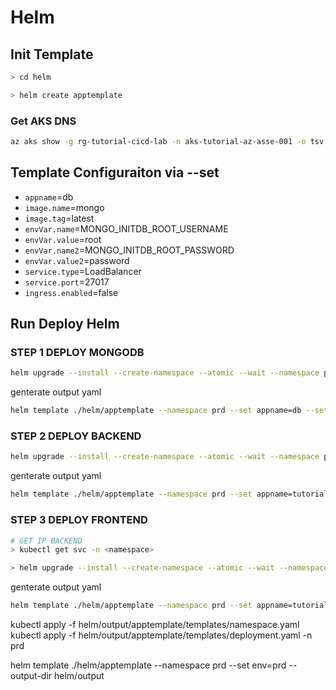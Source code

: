 # Helm 

## Init Template

```bash
> cd helm

> helm create apptemplate
```

### Get AKS DNS
```bash
az aks show -g rg-tutorial-cicd-lab -n aks-tutorial-az-asse-001 -o tsv --query addonProfiles.httpApplicationRouting.config.HTTPApplicationRoutingZoneName
```

## Template Configuraiton via --set

- ``appname``=db
- ``image.name``=mongo
- ``image.tag``=latest 
- ``envVar.name``=MONGO_INITDB_ROOT_USERNAME 
- ``envVar.value``=root 
- ``envVar.name2``=MONGO_INITDB_ROOT_PASSWORD 
- ``envVar.value2``=password 
- ``service.type``=LoadBalancer
- ``service.port``=27017 
- ``ingress.enabled``=false



## Run Deploy Helm

### STEP 1 DEPLOY MONGODB

```bash
helm upgrade --install --create-namespace --atomic --wait --namespace prd db . --set appname=db --set env=prd --set image.name=mongo --set image.tag=latest --set envVar.name=MONGO_INITDB_ROOT_USERNAME --set envVar.value=root --set envVar.name2=MONGO_INITDB_ROOT_PASSWORD --set envVar.value2=password --set service.port=27017 --set ingress.enabled=false
```
genterate output yaml
```bash
helm template ./helm/apptemplate --namespace prd --set appname=db --set env=prd --set image.name=mongo --set image.tag=latest --set envVar.name=MONGO_INITDB_ROOT_USERNAME --set envVar.value=root --set envVar.name2=MONGO_INITDB_ROOT_PASSWORD --set envVar.value2=password --set service.port=27017 --set ingress.enabled=false --output-dir helm/output
```


### STEP 2 DEPLOY BACKEND

```bash
helm upgrade --install --create-namespace --atomic --wait --namespace prd tutorial-backend . --set appname=tutorial-backend --set env=prd --set image.name=acrtutorialazasse001.azurecr.io/tutorial-backend --set image.tag=0.0.1-SNAPSHOT --set envVar.name=MONGODB_CONNECTION_STRING --set envVar.value="mongodb://root:password@db-service:27017" --set service.type=LoadBalancer --set service.port=8089 --set ingress.enabled=false --set buildNumber=1
```

genterate output yaml
```bash
helm template ./helm/apptemplate --namespace prd --set appname=tutorial-backend --set env=prd --set image.name=acrtutorialazasse001.azurecr.io/tutorial-backend --set image.tag=0.0.1-SNAPSHOT --set envVar.name=MONGODB_CONNECTION_STRING --set envVar.value="mongodb://root:password@db-service:27017" --set service.type=LoadBalancer --set service.port=8089 --set ingress.enabled=false --set buildNumber=1 --output-dir helm/output
```


### STEP 3 DEPLOY FRONTEND


```bash
# GET IP BACKEND 
> kubectl get svc -n <namespace>

> helm upgrade --install --create-namespace --atomic --wait --namespace prd tutorial-frontend . --set appname=tutorial-frontend --set env=prd --set image.name=acrtutorialazasse001.azurecr.io/tutorial-frontend --set image.tag=0.0.1-SNAPSHOT --set envVar.name=VUE_APP_ENPOINT_API_BACKEND --set envVar.value=http://20.43.159.232:8089/api/ --set service.port=80 --set ingress.enabled=true --set ingress.dns=584d9c19d32846c3b161.southeastasia.aksapp.io --set buildNumber=1
```

genterate output yaml
```bash
helm template ./helm/apptemplate --namespace prd --set appname=tutorial-frontend --set env=prd --set image.name=acrtutorialazasse001.azurecr.io/tutorial-frontend --set image.tag=0.0.1-SNAPSHOT --set envVar.name=VUE_APP_ENPOINT_API_BACKEND --set envVar.value=http://20.43.159.232:8089/api/ --set service.port=80 --set ingress.enabled=true --set ingress.dns=584d9c19d32846c3b161.southeastasia.aksapp.io --set buildNumber=1 --output-dir helm/output
```


kubectl apply -f helm/output/apptemplate/templates/namespace.yaml
kubectl apply -f helm/output/apptemplate/templates/deployment.yaml -n prd

helm template ./helm/apptemplate --namespace prd --set env=prd --output-dir helm/output